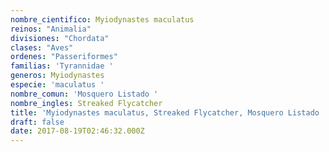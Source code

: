 ```yaml
---
nombre_cientifico: Myiodynastes maculatus
reinos: "Animalia"
divisiones: "Chordata"
clases: "Aves"
ordenes: "Passeriformes"
familias: 'Tyrannidae '
generos: Myiodynastes
especie: 'maculatus '
nombre_comun: 'Mosquero Listado '
nombre_ingles: Streaked Flycatcher
title: 'Myiodynastes maculatus, Streaked Flycatcher, Mosquero Listado '
draft: false
date: 2017-08-19T02:46:32.000Z
---
```


